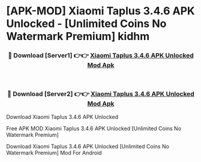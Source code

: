 # [APK-MOD] Xiaomi Taplus 3.4.6 APK Unlocked - [Unlimited Coins No Watermark Premium] kidhm



<div align="center">
<h3>🔴 Download [Server1] 👉👉 <a href="https://momento.my/?title=Xiaomi_Taplus_3.4.6_APK_Unlocked">Xiaomi Taplus 3.4.6 APK Unlocked Mod Apk</a></h3><br>

<h3>🔴 Download [Server2] 👉👉 <a href="https://momento.my/?title=Xiaomi_Taplus_3.4.6_APK_Unlocked">Xiaomi Taplus 3.4.6 APK Unlocked Mod Apk</a></h3>
</div>



Download Xiaomi Taplus 3.4.6 APK Unlocked 

Free APK MOD Xiaomi Taplus 3.4.6 APK Unlocked [Unlimited Coins No Watermark Premium]

Download Xiaomi Taplus 3.4.6 APK Unlocked [Unlimited Coins No Watermark Premium] Mod For Android
